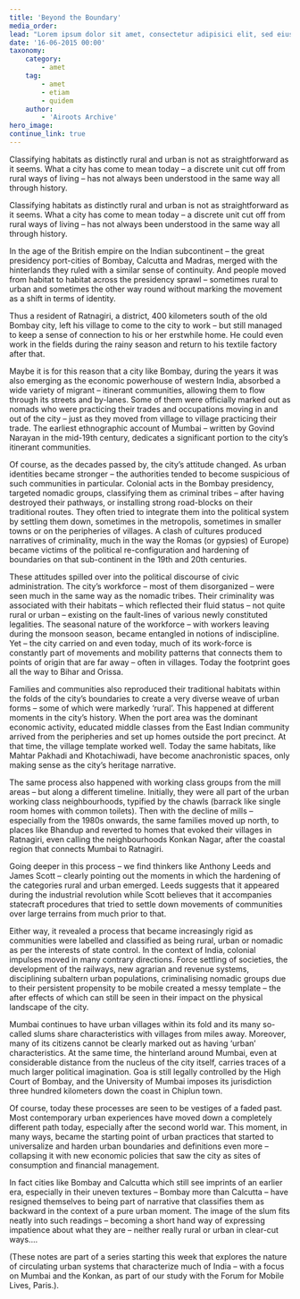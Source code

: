 ```yaml
---
title: 'Beyond the Boundary'
media_order: 
lead: "Lorem ipsum dolor sit amet, consectetur adipisici elit, sed eiusmod tempor incidunt ut labore et dolore magna aliqua. Curabitur blandit tempus ardua ridiculus sed magna. Prima luce, cum quibus mons aliud consensu ab eo. Ambitioni dedisse scripsisse iudicaretur. Quam temere in vitiis, legem sancimus haerentia.\r\nNec dubitamus multa iter quae et nos invenerat. Magna pars studiorum, prodita quaerimus. Plura mihi bona sunt, inclinet, amari petere vellent. Quis aute iure reprehenderit in voluptate velit esse. Unam incolunt Belgae, aliam Aquitani, tertiam."
date: '16-06-2015 00:00'
taxonomy:
    category:
        - amet
    tag:
        - amet
        - etiam
        - quidem
    author:
        - 'Airoots Archive'
hero_image:
continue_link: true
---
```


Classifying habitats as distinctly rural and urban is not as straightforward as it seems. What a
city has come to mean today – a discrete unit cut off from rural ways of living – has not always
been understood in the same way all through history.

Classifying habitats as distinctly rural and urban is not as straightforward as it seems. What a
city has come to mean today – a discrete unit cut off from rural ways of living – has not always
been understood in the same way all through history.

In the age of the British empire on the Indian subcontinent – the great presidency port-cities of
Bombay, Calcutta and Madras, merged with the hinterlands they ruled with a similar sense of
continuity. And people moved from habitat to habitat across the presidency sprawl – sometimes
rural to urban and sometimes the other way round without marking the movement as a shift in
terms of identity.

Thus a resident of Ratnagiri, a district, 400 kilometers south of the old Bombay city, left his
village to come to the city to work – but still managed to keep a sense of connection to his or her
erstwhile home. He could even work in the fields during the rainy season and return to his textile
factory after that.

Maybe it is for this reason that a city like Bombay, during the years it was also emerging as the
economic powerhouse of western India, absorbed a wide variety of migrant – itinerant
communities, allowing them to flow through its streets and by-lanes. Some of them were
officially marked out as nomads who were practicing their trades and occupations moving in and
out of the city – just as they moved from village to village practicing their trade. The earliest
ethnographic account of Mumbai – written by Govind Narayan in the mid-19th century,
dedicates a significant portion to the city’s itinerant communities.

Of course, as the decades passed by, the city’s attitude changed. As urban identities became
stronger – the authorities tended to become suspicious of such communities in particular.
Colonial acts in the Bombay presidency, targeted nomadic groups, classifying them as criminal
tribes – after having destroyed their pathways, or installing strong road-blocks on their traditional
routes. They often tried to integrate them into the political system by settling them down, sometimes in the metropolis, sometimes in smaller towns or on the peripheries of villages. A
clash of cultures produced narratives of criminality, much in the way the Romas (or gypsies) of
Europe) became victims of the political re-configuration and hardening of boundaries on that
sub-continent in the 19th and 20th centuries.

These attitudes spilled over into the political discourse of civic administration. The city’s
workforce – most of them disorganized – were seen much in the same way as the nomadic
tribes. Their criminality was associated with their habitats – which reflected their fluid status –
not quite rural or urban – existing on the fault-lines of various newly constituted legalities. The
seasonal nature of the workforce – with workers leaving during the monsoon season, became
entangled in notions of indiscipline. Yet – the city carried on and even today, much of its
work-force is constantly part of movements and mobility patterns that connects them to points of
origin that are far away – often in villages. Today the footprint goes all the way to Bihar and
Orissa.

Families and communities also reproduced their traditional habitats within the folds of the city’s
boundaries to create a very diverse weave of urban forms – some of which were markedly
‘rural’. This happened at different moments in the city’s history. When the port area was the
dominant economic activity, educated middle classes from the East Indian community arrived
from the peripheries and set up homes outside the port precinct. At that time, the village
template worked well. Today the same habitats, like Mahtar Pakhadi and Khotachiwadi, have
become anachronistic spaces, only making sense as the city’s heritage narrative.

The same process also happened with working class groups from the mill areas – but along a
different timeline. Initially, they were all part of the urban working class neighbourhoods, typified
by the chawls (barrack like single room homes with common toilets). Then with the decline of
mills – especially from the 1980s onwards, the same families moved up north, to places like
Bhandup and reverted to homes that evoked their villages in Ratnagiri, even calling the
neighbourhoods Konkan Nagar, after the coastal region that connects Mumbai to Ratnagiri.

Going deeper in this process – we find thinkers like Anthony Leeds and James Scott – clearly
pointing out the moments in which the hardening of the categories rural and urban emerged.
Leeds suggests that it appeared during the industrial revolution while Scott believes that it
accompanies statecraft procedures that tried to settle down movements of communities over
large terrains from much prior to that.

Either way, it revealed a process that became increasingly rigid as communities were labelled
and classified as being rural, urban or nomadic as per the interests of state control.
In the context of India, colonial impulses moved in many contrary directions. Force settling of
societies, the development of the railways, new agrarian and revenue systems, disciplining
subaltern urban populations, criminalising nomadic groups due to their persistent propensity to
be mobile created a messy template – the after effects of which can still be seen in their impact
on the physical landscape of the city.

Mumbai continues to have urban villages within its fold and its many so-called slums share
characteristics with villages from miles away. Moreover, many of its citizens cannot be clearly
marked out as having ‘urban’ characteristics. At the same time, the hinterland around Mumbai,
even at considerable distance from the nucleus of the city itself, carries traces of a much larger
political imagination. Goa is still legally controlled by the High Court of Bombay, and the
University of Mumbai imposes its jurisdiction three hundred kilometers down the coast in
Chiplun town.

Of course, today these processes are seen to be vestiges of a faded past. Most contemporary
urban experiences have moved down a completely different path today, especially after the
second world war. This moment, in many ways, became the starting point of urban practices
that started to universalize and harden urban boundaries and definitions even more – collapsing
it with new economic policies that saw the city as sites of consumption and financial
management.

In fact cities like Bombay and Calcutta which still see imprints of an earlier era, especially in
their uneven textures – Bombay more than Calcutta – have resigned themselves to being part of
narrative that classifies them as backward in the context of a pure urban moment. The image of the slum fits neatly into such readings – becoming a short hand way of expressing impatience
about what they are – neither really rural or urban in clear-cut ways....

(These notes are part of a series starting this week that explores the nature of circulating urban
systems that characterize much of India – with a focus on Mumbai and the Konkan, as part of
our study with the Forum for Mobile Lives, Paris.).
